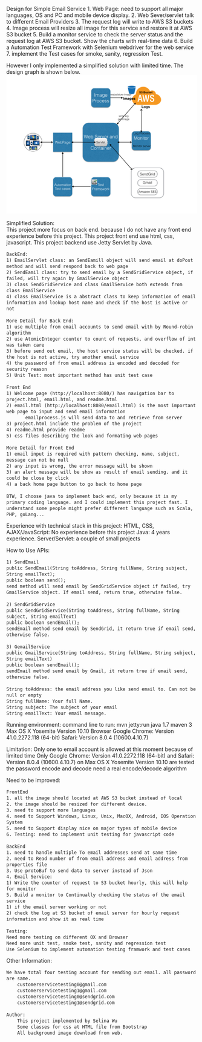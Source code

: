   Design for Simple Email Service
    1. Web Page:  need to support all major languages, OS and PC and mobile device display.
    2. Web Sever/servlet talk to different Email Providers
    3. The request log will write to AWS S3 buckets
    4. Image process will resize all image for this service and restore it at AWS S3 bucket
    5. Build a monitor service to check the server status and the request log at AWS S3 bucket. Show the charts with real-time data
    6. Build a Automation Test Framework with Selenium webdriver for the web service
    7. implement the Test cases for smoke, sanity, regression Test.
      
   However I only implemented a simplified solution with limited time.
   The design graph is shown below.
   ![alt tag](src/main/webapp/image/design-img.png)
   
  Simplified Solution:     
    This project more focus on back end. because I do not have any front end experience before this project.
    This project front end use html, css, javascript.
    This project backend use Jetty Servlet by Java.	
    
    BackEnd:
    1) EmailServlet class: an SendEamill object will send email at doPost method and will send respond back to web page
    2) SendEamil class: try to send email by a SendGridService object, if failed, will try again by GmailService object
    3) class SendGridService and class GmailService both extends from class EmailService
    4) class EmailService is a abstract class to keep information of email information and lookup host name and check if the host is active or not
    
    More Detail for Back End:
    1) use multiple from email accounts to send email with by Round-robin algorithm
    2) use AtomicInteger counter to count of requests, and overflow of int was taken care
    3) before send out email, the host service status will be checked. if the host is not active, try another email service
    4) the password of from email address is encoded and decoded for security reason
    5) Unit Test: most important method has unit test case
    
    Front End
    1) Welcome page (http://localhost:8080/) has navigation bar to project.html, email.html, and readme.html
    2) email.html (http://localhost:8080/email.html) is the most important web page to input and send email information 
           emailprocess.js will send data to and retrieve from server
    3) project.html include the problem of the project
    4) readme.html provide readme 
    5) css files describing the look and formating web pages 
    
    More Detail for Front End
    1) email input is required with pattern checking, name, subject, message can not be null
    2) any input is wrong, the error message will be shown
    3) an alert message will be show as result of email sending. and it could be close by click
    4) a back home page button to go back to home page
    
    BTW, I choose java to implement back end, only because it is my primary coding language. and I could implement this project fast. I understand some people might prefer different language such as Scala, PHP, goLang...

  Experience with technical stack in this project:
	HTML, CSS,  AJAX/JavaScript:  No experience before this project
	Java: 4 years experience.
	Server/Servlet:  a couple of small projects 
	
  How to Use APIs:

    1) SendEmail
    public SendEmail(String toAddress, String fullName, String subject, String emailText);
    public boolean send();
    send method will send email by SendGridService object if failed, try GmailService object. If email send, return true, otherwise false.
    
    2) SendGridService
    public SendGridService(String toAddress, String fullName, String subject, String emailText) 
    public boolean sendEmail();
    sendEmail method send email by SendGrid, it return true if email send, otherwise false.
    
    3) GemailService
    public GmailService(String toAddress, String fullName, String subject, String emailText)
    public boolean sendEmail();
    sendEmail method send email by Gmail, it return true if email send, otherwise false.
    
    String toAddress: the email address you like send email to. Can not be null or empty
    String fullName: Your full Name. 
    String subject: The subject of your email 
    String emailText: Your email message.
 			
 Running environment:
	command line to run: mvn jetty:run
	java 1.7
	maven 3
	Max OS X Yosemite  Version 10.10
	Browser Google Chrome: Version 41.0.2272.118 (64-bit)
	Safari: Version 8.0.4 (10600.4.10.7)
	
  Limitation:
	Only one to email account is allowed at this moment because of limited time
	Only Google Chrome: Version 41.0.2272.118 (64-bit) and Safari: Version 8.0.4 (10600.4.10.7) on Max OS X Yosemite  Version 10.10 are tested 
	the password encode and decode need a real encode/decode algorithm
		
Need to be improved:

	FrontEnd
	1. all the image should located at AWS S3 bucket instead of local
	2. the image should be resized for different device.
	3. need to support more languages
	4. need to Support Windows, Linux, Unix, MacOX, Android, IOS Operation System
	5. need to Support display nice on major types of mobile device
	6. Testing: need to implement unit testing for javascript code

	BackEnd
	1. need to handle multiple To email addresses send at same time
	2. need to Read number of from email address and email address from properties file
	3. Use protoBuf to send data to server instead of Json
	4. Email Service:
	1) Write the counter of request to S3 bucket hourly, this will help for monitor
	5. Build a monitor to Continually checking the status of the email service
	1) if the email server working or not
	2) check the log at S3 bucket of email server for hourly request information and show it as real time

	Testing:
	Need more testing on different OX and Browser
	Need more unit test, smoke test, sanity and regression test
	Use Selenium to implement automation testing framwork and test cases
	
  Other Information:
	    
    We have total four testing account for sending out email. all password are same. 
		customerservicetesting0@gmail.com
		customerservicetesting1@gmail.com
		customerservicetesting0@sendgrid.com
		customerservicetesting1@sendgrid.com
		
	Author:
		This project implemented by Selina Wu
		Some classes for css at HTML file from Bootstrap 
		All background image download from web.	   